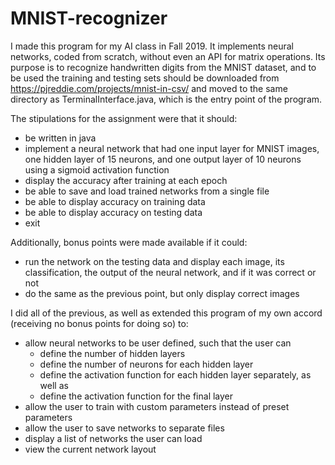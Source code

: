 # MNIST-recognizer

I made this program for my AI class in Fall 2019. It implements neural networks, coded from scratch, without even an API for matrix operations. Its purpose is to recognize handwritten digits from the MNIST dataset, and to be used the training and testing sets should be downloaded from https://pjreddie.com/projects/mnist-in-csv/ and moved to the same directory as TerminalInterface.java, which is the entry point of the program. 

The stipulations for the assignment were that it should:
* be written in java
* implement a neural network that had one input layer for MNIST images, one hidden layer of 15 neurons, and one output layer of 10 neurons using a sigmoid activation function
* display the accuracy after training at each epoch
* be able to save and load trained networks from a single file
* be able to display accuracy on training data
* be able to display accuracy on testing data
* exit


Additionally, bonus points were made available if it could:
* run the network on the testing data and display each image, its classification, the output of the neural network, and if it was correct or not
* do the same as the previous point, but only display correct images


I did all of the previous, as well as extended this program of my own accord (receiving no bonus points for doing so) to:
* allow neural networks to be user defined, such that the user can
  * define the number of hidden layers
  * define the number of neurons for each hidden layer
  * define the activation function for each hidden layer separately, as well as
  * define the activation function for the final layer
* allow the user to train with custom parameters instead of preset parameters
* allow the user to save networks to separate files
* display a list of networks the user can load
* view the current network layout
